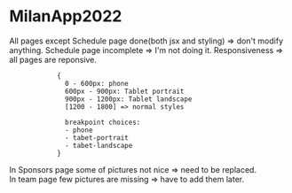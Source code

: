 # MilanApp2022

All pages except Schedule page done(both jsx and styling) => don't modify anything.
Schedule page incomplete => I'm not doing it.
Responsiveness => all pages are reponsive.

                {                
                  0 - 600px: phone
                  600px - 900px: Tablet portrait
                  900px - 1200px: Tablet landscape
                  [1200 - 1800] => normal styles

                  breakpoint choices:
                  - phone
                  - tabet-portrait
                  - tabet-landscape
                }
                
In Sponsors page some of pictures not nice => need to be replaced.  
In team page few pictures are missing => have to add them later.
     
